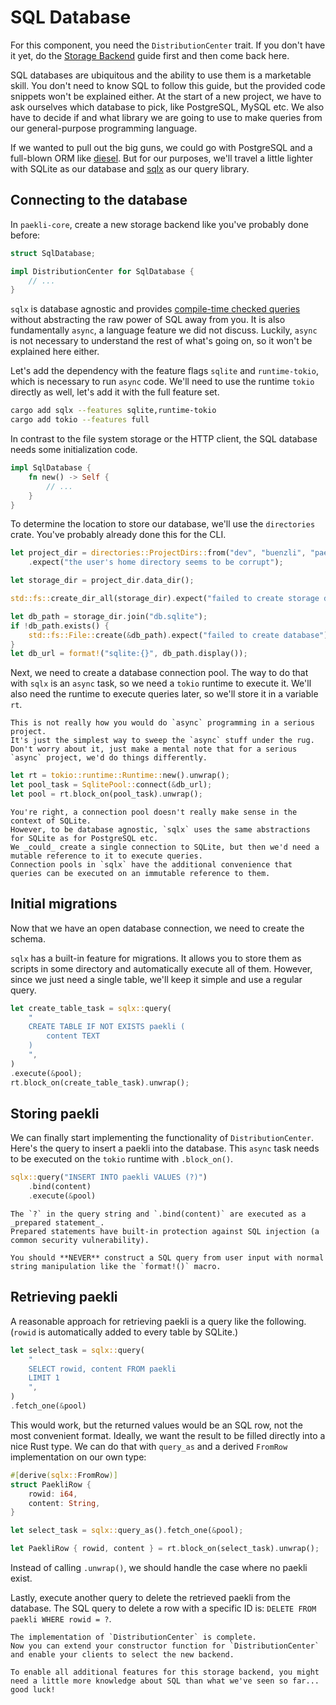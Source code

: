 # SQL Database

For this component, you need the `DistributionCenter` trait.
If you don't have it yet, do the [Storage Backend](storage_backend.md) guide first and then come back here.

SQL databases are ubiquitous and the ability to use them is a marketable skill.
You don't need to know SQL to follow this guide, but the provided code snippets won't be explained either.
At the start of a new project, we have to ask ourselves which database to pick, like PostgreSQL, MySQL etc.
We also have to decide if and what library we are going to use to make queries from our general-purpose programming language.

If we wanted to pull out the big guns, we could go with PostgreSQL and a full-blown ORM like [diesel](https://diesel.rs/).
But for our purposes, we'll travel a little lighter with SQLite as our database and [sqlx](https://docs.rs/sqlx/latest/sqlx/) as our query library.

## Connecting to the database

In `paekli-core`, create a new storage backend like you've probably done before:

```rust
struct SqlDatabase;

impl DistributionCenter for SqlDatabase {
    // ...
}
```

`sqlx` is database agnostic and provides [compile-time checked queries](https://github.com/launchbadge/sqlx?tab=readme-ov-file#sqlx-is-not-an-orm) without abstracting the raw power of SQL away from you.
It is also fundamentally `async`, a language feature we did not discuss.
Luckily, `async` is not necessary to understand the rest of what's going on, so it won't be explained here either.

Let's add the dependency with the feature flags `sqlite` and `runtime-tokio`, which is necessary to run `async` code.
We'll need to use the runtime `tokio` directly as well, let's add it with the full feature set.

```sh
cargo add sqlx --features sqlite,runtime-tokio
cargo add tokio --features full
```

In contrast to the file system storage or the HTTP client, the SQL database needs some initialization code.

```rust
impl SqlDatabase {
    fn new() -> Self {
        // ...
    }
}
```

To determine the location to store our database, we'll use the `directories` crate.
You've probably already done this for the CLI.

```rust
let project_dir = directories::ProjectDirs::from("dev", "buenzli", "paekli")
    .expect("the user's home directory seems to be corrupt");

let storage_dir = project_dir.data_dir();

std::fs::create_dir_all(storage_dir).expect("failed to create storage directory");

let db_path = storage_dir.join("db.sqlite");
if !db_path.exists() {
    std::fs::File::create(&db_path).expect("failed to create database");
}
let db_url = format!("sqlite:{}", db_path.display());
```

Next, we need to create a database connection pool.
The way to do that with `sqlx` is an `async` task, so we need a `tokio` runtime to execute it.
We'll also need the runtime to execute queries later, so we'll store it in a variable `rt`.

```admonish info title="realistic async" collapsible=true
This is not really how you would do `async` programming in a serious project.
It's just the simplest way to sweep the `async` stuff under the rug.
Don't worry about it, just make a mental note that for a serious `async` project, we'd do things differently.
```

```rust
let rt = tokio::runtime::Runtime::new().unwrap();
let pool_task = SqlitePool::connect(&db_url);
let pool = rt.block_on(pool_task).unwrap();
```

```admonish question title="A connection pool to a SQLite database? What?" collapsible=true
You're right, a connection pool doesn't really make sense in the context of SQLite.
However, to be database agnostic, `sqlx` uses the same abstractions for SQLite as for PostgreSQL etc.
We _could_ create a single connection to SQLite, but then we'd need a mutable reference to it to execute queries.
Connection pools in `sqlx` have the additional convenience that queries can be executed on an immutable reference to them.
```

## Initial migrations

Now that we have an open database connection, we need to create the schema.

`sqlx` has a built-in feature for migrations.
It allows you to store them as scripts in some directory and automatically execute all of them.
However, since we just need a single table, we'll keep it simple and use a regular query.

```rust
let create_table_task = sqlx::query(
    "
    CREATE TABLE IF NOT EXISTS paekli (
        content TEXT
    )
    ",
)
.execute(&pool);
rt.block_on(create_table_task).unwrap();
```

## Storing paekli

We can finally start implementing the functionality of `DistributionCenter`.
Here's the query to insert a paekli into the database.
This `async` task needs to be executed on the `tokio` runtime with `.block_on()`.

```rust
sqlx::query("INSERT INTO paekli VALUES (?)")
    .bind(content)
    .execute(&pool)
```

```admonish important title="Prepared queries"
The `?` in the query string and `.bind(content)` are executed as a _prepared statement_.
Prepared statements have built-in protection against SQL injection (a common security vulnerability).

You should **NEVER** construct a SQL query from user input with normal string manipulation like the `format!()` macro.
```

## Retrieving paekli

A reasonable approach for retrieving paekli is a query like the following.
(`rowid` is automatically added to every table by SQLite.)

```rust
let select_task = sqlx::query(
    "
    SELECT rowid, content FROM paekli
    LIMIT 1
    ",
)
.fetch_one(&pool)
```

This would work, but the returned values would be an SQL row, not the most convenient format.
Ideally, we want the result to be filled directly into a nice Rust type.
We can do that with `query_as` and a derived `FromRow` implementation on our own type:

```rust
#[derive(sqlx::FromRow)]
struct PaekliRow {
    rowid: i64,
    content: String,
}

let select_task = sqlx::query_as().fetch_one(&pool);

let PaekliRow { rowid, content } = rt.block_on(select_task).unwrap();
```

Instead of calling `.unwrap()`, we should handle the case where no paekli exist.

Lastly, execute another query to delete the retrieved paekli from the database.
The SQL query to delete a row with a specific ID is: `DELETE FROM paekli WHERE rowid = ?`.

```admonish success
The implementation of `DistributionCenter` is complete.
Now you can extend your constructor function for `DistributionCenter` and enable your clients to select the new backend.

To enable all additional features for this storage backend, you might need a little more knowledge about SQL than what we've seen so far... good luck!
```
